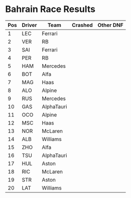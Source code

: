 # Bahrain Race Results
| Pos | Driver | Team       | Crashed | Other DNF |
| --- | ------ | ---------- | ------- | --------- |
| 1   | LEC    | Ferrari    |         |           |
| 2   | VER    | RB         |         |           |
| 3   | SAI    | Ferrari    |         |           |
| 4   | PER    | RB         |         |           |
| 5   | HAM    | Mercedes   |         |           |
| 6   | BOT    | Alfa       |         |           |
| 7   | MAG    | Haas       |         |           |
| 8   | ALO    | Alpine     |         |           |
| 9   | RUS    | Mercedes   |         |           |
| 10  | GAS    | AlphaTauri |         |           |
| 11  | OCO    | Alpine     |         |           | 
| 12  | MSC    | Haas       |         |           |
| 13  | NOR    | McLaren    |         |           |
| 14  | ALB    | Williams   |         |           |
| 15  | ZHO    | Alfa       |         |           |
| 16  | TSU    | AlphaTauri |         |           |
| 17  | HUL    | Aston      |         |           |
| 18  | RIC    | McLaren    |         |           |
| 19  | STR    | Aston      |         |           |
| 20  | LAT    | Williams   |         |           |
